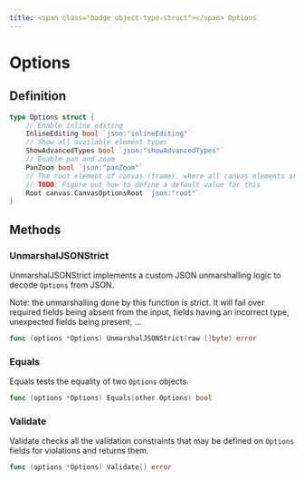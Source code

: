 ```yaml
---
title: <span class="badge object-type-struct"></span> Options
---
```

# <span class="badge object-type-struct"></span> Options

## Definition

```go
type Options struct {
    // Enable inline editing
    InlineEditing bool `json:"inlineEditing"`
    // Show all available element types
    ShowAdvancedTypes bool `json:"showAdvancedTypes"`
    // Enable pan and zoom
    PanZoom bool `json:"panZoom"`
    // The root element of canvas (frame), where all canvas elements are nested
    // TODO: Figure out how to define a default value for this
    Root canvas.CanvasOptionsRoot `json:"root"`
}
```
## Methods

### <span class="badge object-method"></span> UnmarshalJSONStrict

UnmarshalJSONStrict implements a custom JSON unmarshalling logic to decode `Options` from JSON.

Note: the unmarshalling done by this function is strict. It will fail over required fields being absent from the input, fields having an incorrect type, unexpected fields being present, …

```go
func (options *Options) UnmarshalJSONStrict(raw []byte) error
```

### <span class="badge object-method"></span> Equals

Equals tests the equality of two `Options` objects.

```go
func (options *Options) Equals(other Options) bool
```

### <span class="badge object-method"></span> Validate

Validate checks all the validation constraints that may be defined on `Options` fields for violations and returns them.

```go
func (options *Options) Validate() error
```

